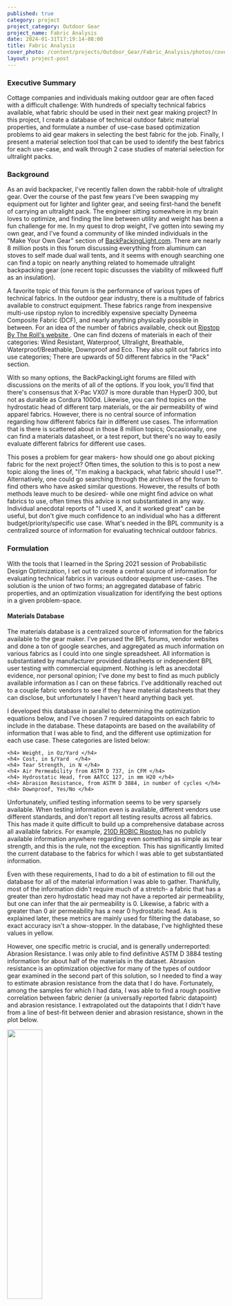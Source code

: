 ```yaml
---
published: true
category: project
project_category: Outdoor Gear
project_name: Fabric Analysis
date: 2024-01-31T17:19:14-08:00
title: Fabric Analysis
cover_photo: /content/projects/Outdoor_Gear/Fabric_Analysis/photos/cover_photo.jpg
layout: project-post
---
```


<h3> Executive Summary </h3>

<p>
    Cottage companies and individuals making outdoor gear are often faced with a difficult challenge: With hundreds of specialty technical fabrics available, what fabric should be used in their next gear making project? In this project, I create a database of technical outdoor fabric material properties, and formulate a number of use-case based optimization problems to aid gear makers in selecting the best fabric for the job. Finally, I present a material selection tool that can be used to identify the best fabrics for each use-case, and walk through 2 case studies of material selection for ultralight packs. 
</p>


<h3> Background </h3>
<p>
    As an avid backpacker, I've recently fallen down the rabbit-hole of ultralight gear. Over the course of the past few years I've been swapping my equipment out for lighter and lighter gear, and seeing first-hand the benefit of carrying an ultralight pack. The engineer sitting somewhere in my brain loves to optimize, and finding the line between utility and weight has been a fun challenge for me. In my quest to drop weight, I've gotten into sewing my own gear, and I've found a community of like minded individuals in the "Make Your Own Gear" section of <a href = "https://backpackinglight.com/forums/forum/gear/make-your-own-gear/"> BackPackingLight.com</a>. There are nearly 8 million posts in this forum discussing everything from aluminum can stoves to self made dual wall tents, and it seems with enough searching one can find a topic on nearly anything related to homemade ultralight backpacking gear (one recent topic discusses the viability of milkweed fluff as an insulation). 
 </p>
 <p>
    A favorite topic of this forum is the performance of various types of technical fabrics. In the outdoor gear industry, there is a multitude of fabrics available to construct equipment. These fabrics range from inexpensive multi-use ripstop nylon to incredibly expensive specialty Dyneema Composite Fabric (DCF), and nearly anything physically possible in between. For an idea of the number of fabrics available, check out <a href = https://ripstopbytheroll.com/collections/fabric-by-category> Ripstop By The Roll's website </a>. One can find dozens of materials in each of their categories: Wind Resistant, Waterproof, Ultralight, Breathable, Waterproof/Breathable, Downproof and Eco. They also split out fabrics into use categories; There are upwards of 50 different fabrics in the "Pack" section.  
</p>
<p>
    With so many options, the BackPackingLight forums are filled with discussions on the merits of all of the options. If you look, you'll find that there's consensus that X-Pac VX07 is more durable than HyperD 300, but not as durable as Cordura 1000d. Likewise, you can find topics on the hydrostatic head of different tarp materials, or the air permeability of wind apparel fabrics. However, there is no central source of information regarding how different fabrics fair in different use cases. The information that is there is scattered about in those 8 million topics; Occasionally, one can find a materials datasheet, or a test report, but there's no way to easily evaluate different fabrics for different use cases. 
</p>
<p>
    This poses a problem for gear makers- how should one go about picking fabric for the next project? Often times, the solution to this is to post a new topic along the lines of, "I'm making a backpack, what fabric should I use?". Alternatively, one could go searching through the archives of the forum to find others who have asked similar questions. However, the results of both methods leave much to be desired- while one might find advice on what fabrics to use, often times this advice is not substantiated in any way. Individual anecdotal reports of "I used X, and it worked great" can be useful, but don't give much confidence to an individual who has a different budget/priority/specific use case. What's needed in the BPL community is a centralized source of information for evaluating technical outdoor fabrics.
</p>
<h3> Formulation </h3>

<p>
    With the tools that I learned in the Spring 2021 session of Probabilistic Design Optimization, I set out to create a central source of information for evaluating technical fabrics in various outdoor equipment use-cases. The solution is the union of two forms; an aggregated database of fabric properties, and an optimization visualization for identifying the best options in a given problem-space.
</p>

<h4> Materials Database </h4>
<p> 
    The materials database is a centralized source of information for the fabrics available to the gear maker. I've perused the BPL forums, vendor websites and done a ton of google searches, and aggregated as much information on various fabrics as I could into one single spreadsheet. All information is substantiated by manufacturer provided datasheets or independent BPL user testing with commercial equipment. Nothing is left as anecdotal evidence, nor personal opinion; I've done my best to find as much publicly available information as I can on these fabrics. I've additionally reached out to a couple fabric vendors to see if they have material datasheets that they can disclose, but unfortunately I haven't heard anything back yet. 
</p>
<p>
    I developed this database in parallel to determining the optimization equations below, and I've chosen 7 required datapoints on each fabric to include in the database. These datapoints are based on the availability of information that I was able to find, and the different use optimization for each use case. These categories are listed below:

    <h4> Weight, in Oz/Yard </h4>
    <h4> Cost, in $/Yard  </h4>
    <h4> Tear Strength, in N </h4>
    <h4> Air Permeability from ASTM D 737, in CFM </h4>
    <h4> Hydrostatic Head, from AATCC 127, in mm H20 </h4>
    <h4> Abrasion Resistance, from ASTM D 3884, in number of cycles </h4>
    <h4> Downproof, Yes/No </h4>
</p>
<p>
    Unfortunately, unified testing information seems to be very sparsely available. When testing information even is available, different vendors use different standards, and don't report all testing results across all fabrics. This has made it quite difficult to build up a comprehensive database across all available fabrics. For example, <a href = "https://ripstopbytheroll.com/collections/robic/products/210d-robic-ripstop-nylon?variant=22413462994992"> 210D ROBIC Ripstop </a> has no publicly available information anywhere regarding even something as simple as tear strength, and this is the rule, not the exception. This has significantly limited the current database to the fabrics for which I was able to get substantiated information. 

</p>
<p>
    Even with these requirements, I had to do a bit of estimation to fill out the database for all of the material information I was able to gather. Thankfully, most of the information didn't require much of a stretch- a fabric that has a greater than zero hydrostatic head may not have a reported air permeability, but one can infer that the air permeability is 0. Likewise, a fabric with a greater than 0 air permeability has a near 0 hydrostatic head. As is explained later, these metrics are mainly used for filtering the database, so exact accuracy isn't a show-stopper. In the database, I've highlighted these values in yellow.
</p>
<p> 
    However, one specific metric is crucial, and is generally underreported: Abrasion Resistance. I was only able to find definitive ASTM D 3884 testing information for about half of the materials in the dataset. Abrasion resistance is an optimization objective for many of the types of outdoor gear examined in the second part of this solution, so I needed to find a way to estimate abrasion resistance from the data that I do have. Fortunately, among the samples for which I had data, I was able to find a rough positive correlation between fabric denier (a universally reported fabric datapoint) and abrasion resistance. I extrapolated out the datapoints that I didn't have from a line of best-fit between denier and abrasion resistance, shown in the plot below.
</p>
<img src = "photos/extrap.png" width="40%">
<p>
    To account for this uncertainty, I added another column to the dataset with the title of "Abrasion Uncertainty". Here I recorded a value of 1 for an abrasion resistance value that I determined from a datasheet, and a value of less than one for any value that was extrapolated from the correlation, with a magnitude given by my confidence in the estimation. I've clearly identified these points in the visualization below as a precaution. I hope to be able to find further definitive sources for this data in the future to remove this uncertainty
</p>
<p> 
    <a href = "https://docs.google.com/spreadsheets/d/147kqtU6YqZu3Tz9DSbEGeqsw1YTJVH9PlKm4UBa_9qg/edit?usp=sharing">
        The current database can be found here.
        <br>
        <img src = "photos/db.png" width = "50%">
    </a> 
</p>
<p>
    If you would like to add fabrics to this database, please contact me with the fabrics you would like to add, and the corresponding datasheet for those fabrics. I hope to continually add more and more fabrics to this database as I find further sources of information.
</p>


<h4> Optimizations </h4>

<p> The second half of this solution is a set of optimizations. I've formulated a number of different fabric use-cases into optimization problems that can be used to evaluate various fabrics in the dataset. Each optimization is a mutli-objective optimization, generally looking to minimize cost and weight, while maximizing one or two other criteria specific to the use case. Listed below are the use-cases and their optimization equations, along with a brief discussion on the formulation of each.
</p>

<h4> Pack Fabrics, Load Bearing </h4>
<br>
<img src = "photos/pack.png" width = "30%"/>
<p> 
    Packs can be as complicated as the designer wants them to be. Outside pockets, accessories, straps, hipbelts and the like can be made from many different types of material, but the core of the packs are the load bearing panels. These are generally the largest panels in the pack, and make up the majority of the fabric weight in the bag. They also have the highest strength requirement, as they form the structure of the bag and carry the weight of the load in the pack. 
</p>
<p>
    To account for the load bearing element of these panels, I've included a constraint of tear strength > 30N. Note that this is not an objective, as we don't care if the tear strength is 32N or 60N; the 30N constraint is enough to ensure that the pack won't tear in half in any normal use, so exceeding this value doesn't help us at all. Instead, the failure case of backpacks is most often wear and tear, so in addition to minimizing cost and weight, I've chosen to maximize abrasion resistance.
</p>

<h4> Tarp or Tent Wall Fabrics </h4>
<img src = "photos/tarp.png" width = "30%">

<p> 
    Much like packs, Tarp fabrics are subject to a strength constraint; we need them to withstand tight stake-outs and high winds, but only to a certain point. Mostly, we are concerned with increasing waterproofness as much as we can, so the tertiary objective criteria is hydrostatic head.  

</p>


<h4> Groundcloth Fabrics </h4>
<img src = "photos/gc.png" width = "30%">

<p> 
    Groundcloths may be the most abused piece of fabric in a backpacker's kit. They are placed on rocks, dirt, plants, sticks, on snow and even occasionally in puddles, and they're expected to hold up to use every night and maintain complete waterproofness. For this use case, I've chosen to optimize for both hydrostatic head and abrasion resistance. While we're still looking to minimize weight and cost, this seems like a great place to spend a little extra and carry some more ounces to maximize hydrostatic head and abrasion resistance.
</p>

<h4> Sleep System (Quilt) & Insulated Apparel Fabrics </h4>
<img src = "photos/quilt.png" width = "30%">

<p> 
    For sake of this description, I'll be referring to these fabrics as quilt fabrics, but the same principles apply to sleeping bags, insulated jackets, insulated hats, and so on. These fabrics need to be breathable enough to allow moisture to pass through, but should be downproof, I.E. a tight enough weave that down feathers cannot escape. Quilt fabrics also need to have a high enough tear strength to allow the user to get in and out of the piece of gear without tearing it. Much like the fabrics above, we're looking to maximize abrasion resistance, and minimize cost and weight.
</p>

<h4> Wind Apparel Fabrics </h4>
<img src = "photos/wind.png" width = "30%">

<p> 
    Finally, wind apparel fabrics are very similar to sleep system fabrics. However, they do not have the downproof criteria, and they must have an air permeability within a range of 3 to 40 CFM to allow moisture to escape but still block the wind.  
</p>

<h3> Results/Visualization </h3>
<p>
    Now, we have a number of objectives by which to evaluate the fabrics in our database. If we're looking for a tarp fabric, we can filter the fabrics by the strength constraint, and then use the optimization objective to determine which fabrics could best suit our use case.  
</p>
<p> 
    Of course, evaluating an optimization function across dozens of data points isn't something that one can generally do in their head, so I've created a visualization of these 5 optimization problems in the form of material selection charts. These charts can be seen in the interactive plot below, with each chart tab corresponding to one of the described optimization problems. 

</p>
<p>
    Categories of fabrics are color coded, and individual fabric names can be seen by mousing over the circle on the chart. Since we're looking at 3 dimensions of optimization, with cost and weight common to all, each optimization chart has a slider on the bottom to move between cost and weight axis. Pareto frontier points have been identified, and are signified by a red bounding circle. Finally, the certainty of the y axis value is shown by the width of the bounding circle. Values with a strong bounding circle signified by a thick outer circle, while uncertain values have a thinner outer circle.
<p>

<div id = "plot" style="max-width: 100%; background: white; radius: 5px">
{% include plot.html %}
</div>


<h4> Case Study: Pack Fabrics </h4>

<p>
    Let's say one wanted to make a pack, and needed to go about selecting a fabric for the body panels of said pack. This hypothetical person is budget conscious, and would like to be able to use the pack that they make for a long time. Ultra-low weight is of lesser concern to them. 
</p>
<p>
    Looking at the Pack Fabric tab of the material selection chart, with the slider set to "Cost", the 1000d & 500d Cordura and VX07 fabric stand out as low-cost, high abrasion resistance options. Moving to the Weight axis with the slider, we can see that VX07 is the lightest weight of these options by a fair margin. This individual could confidently chose VX07 as their pack fabric.
</p>
<p>
    Now let's consider someone with deep pockets. Cost isn't a barrier to them, but they want whatever they make to last a long time, and have a very low weight. Starting from the weight axis, we can identify Dyneema Gridstop, UHMWPE TPU Coated fabric and Hybrid DCF. Moving to the Cost axis, we can see that Dyneema gridstop is the cheapest, but another look at the weight axis shows UHMWPE TPU Coated fabric to be nearly the same weight and significantly more abrasion resistant. The decision here would come down to the individual's trade off of cost vs weight vs abrasion resistance, but this individual could confidently chose any of these three fabrics.
</p>


<h3> Conclusion </h3> 

<p>
    This solution provides a centralized & clear source of evidence-based guidance for selecting fabrics for varying outdoor use cases. As far as I can tell, outside of the major gear manufacturers, this is a novel approach to a problem that has existed since outdoor technical fabrics were made available to the general public. 
<p>
<p>
    The largest insight from this design project has been the acknowledgment of the dearth of information available from vendors on their products. I'm stunned by how little testing data is made public. I'm not sure if this is due to a lack of testing or a desire to keep trade secrets, but for an industry that always seems to be coming out with a "new and better" fabric, there's almost nothing to substantiate those claims. For example, <a href = "https://dutchwaregear.com/product/argon-49/">DutchwareGear.com</a> offers one such specialty-made fabric called "Argon." <a href = "https://ripstopbytheroll.com/collections/ultralight-nylon-fabric/products/0-66-oz-membrane-10-taffeta-nylon-1?variant=11055919489">Ripstop by the Roll</a> offers their own, nearly identical line called "Membrane." The Argon 67 and the Membrane .66 oz fabrics are indistinguishable from their product pages, with no more information given other than the weight, Denier and cost of each fabric. What valid reason would one have to chose either fabric without further testing information? Wouldn't it be in the best interest of each vendor to specify testing data as a way to show that their "specialty made" fabric is superior?
</p>
<p> 
    In any case, I would love to get 5 samples of each of the hundreds of these fabrics that are sold, and perform an array of ASTM standard tests on them. This testing data would be invaluable to expanding my material database, and providing more points for evaluation in each optimization problem. Barring this, I'd be interested in speaking to the material vendors to ask why they don't provide this data. 
</p>
<p>
    As a closing note, I'd like to self-identify as the "budget conscious" individual in the case study. I went through a process of material selection 2 months ago while looking for a backpack fabric, and after pouring over forum posts, anecdotal evidence, and sparse testing data, I eventually chose X-Pac VXO7 as my load bearing panel pack fabric. Although I wish that I had developed this tool before beginning that selection process, it was a great experience to see my material selection substantiated by the tool that I created.  
</p>

<!--
Conclusion: A multimedia (text/equations/figures as necessary) description tying specific details from the Results section back to your stakeholder needs (see Background). You must answer the following questions:
“What (if any) insights did you learn about designing for your chosen context and stakeholders?”
“If you did not gain any insights, what future work would be necessary to gain insight into your problem?”
“If you did gain insights, what design decisions would you be inclined to make, based on your current understanding?

-->




